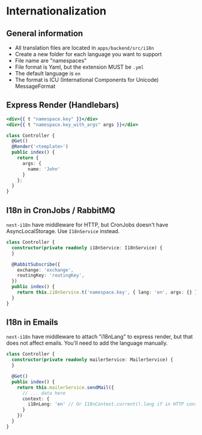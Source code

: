 # Internationalization

## General information

* All translation files are located in `apps/backend/src/i18n`
* Create a new folder for each language you want to support
* File name are "namespaces"
* File format is Yaml, but the extension MUST be `.yml`
* The default language is `en`
* The format is ICU (International Components for Unicode) MessageFormat

## Express Render (Handlebars)

```handlebars
<div>{{ t "namespace.key" }}</div>
<div>{{ t "namespace.key_with_args" args }}</div>
```

```ts
class Controller {
  @Get()
  @Render('<template>')
  public index() {
    return {
      args: {
        name: 'John'
      }
    };
  }
}
```

## I18n in CronJobs / RabbitMQ

`nest-i18n` have middleware for HTTP, but CronJobs doesn't have AsyncLocalStorage. Use `I18nService` instead.

```ts
class Controller {
  constructor(private readonly i18nService: I18nService) {
  }

  @RabbitSubscribe({
    exchange: 'exchange',
    routingKey: 'routingKey',
  })
  public index() {
    return this.i18nService.t('namespace.key', { lang: 'en', args: {} })
  }
}
```

## I18n in Emails

`nest-i18n` have middleware to attach "i18nLang" to express render, but that does not affect emails. You'll need to add the language manually.

```ts
class Controller {
  constructor(private readonly mailerService: MailerService) {
  }

  @Get()
  public index() {
    return this.mailerService.sendMail({
      // ... data here
      context: {
        i18nLang: 'en' // Or I18nContext.current().lang if in HTTP context
      }
    })
  }
}
```

